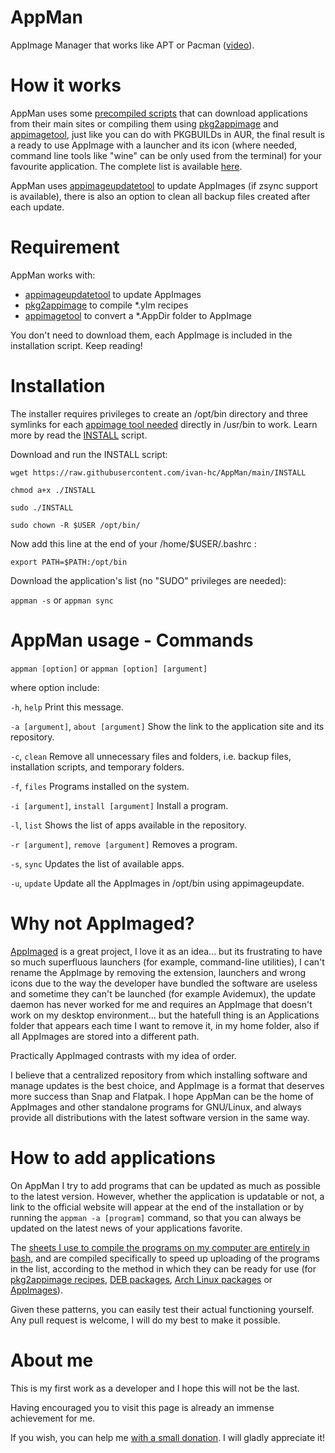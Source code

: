 # AppMan
AppImage Manager that works like APT or Pacman ([video](https://www.youtube.com/watch?v=H4XTYBV__1s)).

# How it works
AppMan uses some [precompiled scripts](https://github.com/ivan-hc/AppMan/tree/main/applications) that can download applications from their main sites or compiling them using [pkg2appimage](https://github.com/AppImage/pkg2appimage) and [appimagetool](https://github.com/AppImage/AppImageKit), just like you can do with PKGBUILDs in AUR, the final result is a ready to use AppImage with a launcher and its icon (where needed, command line tools like "wine" can be only used from the terminal) for your favourite application. The complete list is available [here](https://github.com/ivan-hc/AppMan/tree/main/applications).

AppMan uses [appimageupdatetool](https://github.com/AppImage/AppImageUpdate) to update AppImages (if zsync support is available), there is also an option to clean all backup files created after each update.

# Requirement
AppMan works with:
- [appimageupdatetool](https://github.com/AppImage/AppImageUpdate) to update AppImages
- [pkg2appimage](https://github.com/AppImage/pkg2appimage) to compile *.ylm recipes
- [appimagetool](https://github.com/AppImage/AppImageKit) to convert a *.AppDir folder to AppImage

You don't need to download them, each AppImage is included in the installation script. Keep reading!

# Installation
The installer requires privileges to create an /opt/bin directory and three symlinks for each [appimage tool needed](https://github.com/ivan-hc/AppMan/tree/main/appimage-tools) directly in /usr/bin to work. Learn more by read the [INSTALL](https://raw.githubusercontent.com/ivan-hc/AppMan/main/INSTALL) script.

Download and run the INSTALL script:

`wget https://raw.githubusercontent.com/ivan-hc/AppMan/main/INSTALL`

`chmod a+x ./INSTALL`

`sudo ./INSTALL`

`sudo chown -R $USER /opt/bin/`

Now add this line at the end of your /home/$USER/.bashrc :

`export PATH=$PATH:/opt/bin`

Download the application's list (no "SUDO" privileges are needed):

`appman -s` or `appman sync`


# AppMan usage - Commands
`appman [option]`  or `appman [option] [argument]`
 
 where option include:
 
  `-h`, `help`	Print this message.

  `-a [argument]`, `about [argument]` Show the link to the application site and its repository.

  `-c`, `clean`	Remove all unnecessary files and folders, i.e. backup	files, installation scripts, and temporary folders.
  
  `-f`, `files`	Programs installed on the system.
  
  `-i [argument]`, `install [argument]` 	Install a program.
  
  `-l`, `list`	Shows the list of apps available in the repository.
  
  `-r [argument]`, `remove [argument]`	Removes a program.
  
  `-s`, `sync`	Updates the list of available apps.
  
  `-u`, `update`	Update all the AppImages in /opt/bin using appimageupdate.


# Why not AppImaged?
[AppImaged](https://github.com/probonopd/go-appimage) is a great project, I love it as an idea... but its frustrating to have so much superfluous launchers (for example, command-line utilities), I can't rename the AppImage by removing the extension, launchers and wrong icons due to the way the developer have bundled the software are useless and sometime they can't be launched (for example Avidemux), the update daemon has never worked for me and requires an AppImage that doesn't work on my desktop environment... but the hatefull thing is an Applications folder that appears each time I want to remove it, in my home folder, also if all AppImages are stored into a different path.

Practically AppImaged contrasts with my idea of order.

I believe that a centralized repository from which installing software and manage updates is the best choice, and AppImage is a format that deserves more success than Snap and Flatpak. I hope AppMan can be the home of AppImages and other standalone programs for GNU/Linux, and always provide all distributions with the latest software version in the same way.


# How to add applications
On AppMan I try to add programs that can be updated as much as possible to the latest version. However, whether the application is updatable or not, a link to the official website will appear at the end of the installation or by running the `appman -a [program]` command, so that you can always be updated on the latest news of your applications favorite.

The [sheets I use to compile the programs on my computer are entirely in bash](https://github.com/ivan-hc/AppMan/tree/main/models), and are compiled specifically to speed up uploading of the programs in the list, according to the method in which they can be ready for use (for [pkg2appimage recipes](https://github.com/ivan-hc/AppMan/main/models/PKG2APPIMAGE-installer), [DEB packages](https://github.com/ivan-hc/AppMan/main/models/LOCALDEB-installer), [Arch Linux packages](https://github.com/ivan-hc/AppMan/main/models/LOCALARCH-installer) or [AppImages](https://github.com/ivan-hc/AppMan/main/models/WGETSIMPLE-installer)).

Given these patterns, you can easily test their actual functioning yourself. Any pull request is welcome, I will do my best to make it possible.


# About me
This is my first work as a developer and I hope this will not be the last.

Having encouraged you to visit this page is already an immense achievement for me.

If you wish, you can help me [with a small donation](https://paypal.me/ivanalexhc). I will gladly appreciate it!
